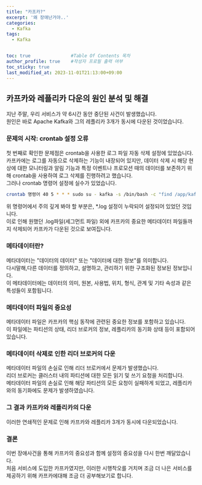 ```yaml
---
title: "카프카?"
excerpt: '왜 장애난거야..'
categories:
  - Kafka
tags:
  - Kafka


toc: true               #Table Of Contents 목차 
author_profile: true    #작성자 프로필 출력 여부
toc_sticky: true
last_modified_at: 2023-11-01T21:13:00+09:00
---
```


## 카프카와 레플리카 다운의 원인 분석 및 해결

지난 주말, 우리 서비스가 약 6시간 동안 중단된 사건이 발생했습니다.<br>
원인은 바로 Apache Kafka와 그의 레플리카 3개가 동시에 다운된 것이었습니다.<br>

### 문제의 시작: crontab 설정 오류
첫 번째로 확인한 문제점은 crontab을 사용한 로그 파일 자동 삭제 설정에 있었습니다.<br>
카프카에는 로그를 자동으로 삭제하는 기능이 내장되어 있지만, 데이터 삭제 시 해당 현상에 대한 모니터링과 알림 기능과 특정 이벤트나 프로모션 때의 데이터를 보존하기 위해 crontab을 사용하여 로그 삭제를 진행하려고 했습니다.<br>
그러나 crontab 명령어 설정에 실수가 있었습니다.

```bash
crontab 명령어 40 5 * * * sudo su - kafka -s /bin/bash -c "find /app/kafka/logs/kafka -mtime +190 -delete" 
```

위 명령어에서 주의 깊게 봐야 할 부분은, *.log 설정이 누락되어 설정되어 있었던 것입니다.<br>
이로 인해 원했던 .log파일(세그먼트 파일) 외에 카프카의 중요한 메타데이터 파일들까지 삭제되어 카프카가 다운된 것으로 보여집니다.<br>

### 메타데이터란?
메타데이터는 "데이터의 데이터" 또는 "데이터에 대한 정보"를 의미합니다.<br>
다시말해,다른 데이터를 정의하고, 설명하고, 관리하기 위한 구조화된 정보된 정보입니다.<br>
이 메타데이터에는 데이터의 의미, 원본, 사용법, 위치, 형식, 관계 및 기타 속성과 같은 특성들이 포함됩니다.<br>

### 메타데이터 파일의 중요성
메타데이터 파일은 카프카의 핵심 동작에 관련된 중요한 정보를 포함하고 있습니다.<br>
이 파일에는 파티션의 상태, 리더 브로커의 정보, 레플리카의 동기화 상태 등이 포함되어 있습니다.<br> 

### 메타데이터 삭제로 인한 리더 브로커의 다운
메타데이터 파일의 손실로 인해 리더 브로커에서 문제가 발생했습니다.<br>
리더 브로커는 클러스터 내의 파티션에 대한 모든 읽기 및 쓰기 요청을 처리합니다.<br>
메타데이터 파일의 손실로 인해 해당 파티션의 모든 요청이 실패하게 되었고, 레플리카와의 동기화에도 문제가 발생하였습니다.<br>

### 그 결과 카프카와 레플리카의 다운
이러한 연쇄적인 문제로 인해 카프카와 레플리카 3개가 동시에 다운되었습니다.<br> 

### 결론
이번 장애사건을 통해 카프카의 중요성과 함께 설정의 중요성을 다시 한번 깨달았습니다.<br> 
처음 서비스에 도입한 카프카였지만, 이러한 시행착오를 거치며 조금 더 나은 서비스를 제공하기 위해 카프카에대해 조금 더 공부해보기로 합니다.<br> 






